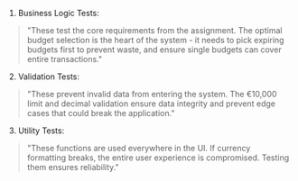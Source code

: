 1. Business Logic Tests:
> "These test the core requirements from the assignment. The optimal budget selection is the heart of the system - it needs to pick expiring budgets first to prevent waste, and ensure single budgets can cover entire transactions."

2. Validation Tests:
> "These prevent invalid data from entering the system. The €10,000 limit and decimal validation ensure data integrity and prevent edge cases that could break the application."

3. Utility Tests:
> "These functions are used everywhere in the UI. If currency formatting breaks, the entire user experience is compromised. Testing them ensures reliability."